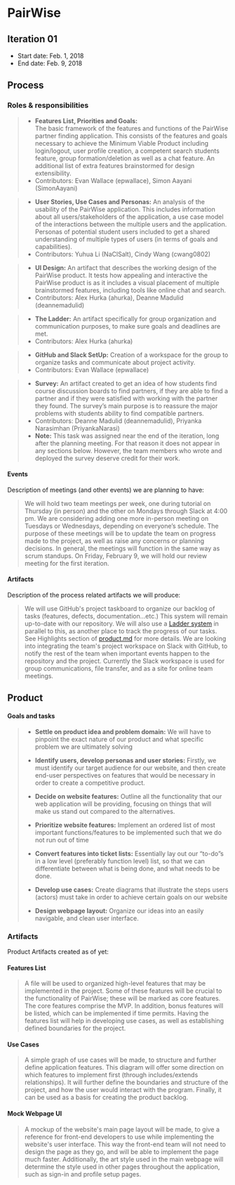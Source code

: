 # PairWise



## Iteration 01

 * Start date: Feb. 1, 2018
 * End date: Feb. 9, 2018

## Process


### Roles & responsibilities

>* **Features List, Priorities and Goals:**  
> The basic framework of the features and functions of the PairWise partner finding application. This consists of the features and goals necessary to achieve the Minimum Viable Product including login/logout, user profile creation, a competent search students feature, group formation/deletion as well as a chat feature. An additional list of extra features brainstormed for design extensibility. 
>* Contributors: Evan Wallace (epwallace), Simon Aayani (SimonAayani)


>* **User Stories, Use Cases and Personas:**
> An analysis of the usability of the PairWise application. This includes information about all users/stakeholders of the application, a use case model of the interactions between the multiple users and the application. Personas of potential student users included to get a shared understanding of multiple types of users (in terms of goals and capabilities).
>* Contributors: Yuhua Li (NaClSalt), Cindy Wang (cwang0802)

  
>* **UI Design:**
> An artifact that describes the working design of the PairWise product. It tests how appealing and interactive the PairWise product is as it includes a visual placement of multiple brainstormed features, including tools like online chat and search.
>* Contributors: Alex Hurka (ahurka), Deanne Madulid (deannemadulid)


>* **The Ladder:**
> An artifact specifically for group organization and communication purposes, to make sure goals and deadlines are met. 
>* Contributors: Alex Hurka (ahurka)


>* **GitHub and Slack SetUp:**
> Creation of a workspace for the group to organize tasks and communicate about project activity. 
>* Contributors: Evan Wallace (epwallace)


>* **Survey:**
> An artifact created to get an idea of how students find course discussion boards to find partners, if they are able to find a partner and if they were satisfied with working with the partner they found. The survey’s main purpose is to reassure the major problems with students ability to find compatible partners.
>* Contributors: Deanne Madulid (deannemadulid), Priyanka Narasimhan (PriyankaNarasi)
>* **Note:** This task was assigned near the end of the iteration, long after the planning meeting. For that reason it does not appear in any sections below. However, the team members who wrote and deployed the survey deserve credit for their work.


#### Events

Description of meetings (and other events) we are planning to have:

  > We will hold two team meetings per week, one during tutorial on Thursday (in person) and the other on Mondays through Slack at 4:00 pm. We are considering adding one more in-person meeting on Tuesdays or Wednesdays, depending on everyone’s schedule. The purpose of these meetings will be to update the team on progress made to the project, as well as raise any concerns or planning decisions. In general, the meetings will function in the same way as scrum standups.
  > On Friday, February 9, we will hold our review meeting for the first iteration.

#### Artifacts

Description of the process related artifacts we will produce:

  > We will use GitHub's project taskboard to organize our backlog of tasks (features, defects, documentation...etc.) This system will remain up-to-date with our repository. We will also use a [Ladder system](https://docs.google.com/document/d/1QSICkmNKqWTZWZ_YjbdnL1I6kxU0awre4iaVYLc47ds) in parallel to this, as another place to track the progress of our tasks. See Highlights section of [product.md](./product.md) for more details.
  > We are looking into integrating the team's project workspace on Slack with GitHub, to notify the rest of the team when important events happen to the repository and the project. Currently the Slack workspace is used for group communications, file transfer, and as a site for online team meetings.

## Product


#### Goals and tasks
  >* **Settle on product idea and problem domain:**
  > We will have to pinpoint the exact nature of our product and what specific problem we are ultimately solving
  >
  >* **Identify users, develop personas and user stories:**
  > Firstly, we must identify our target audience for our website, and then create end-user perspectives on features that would be necessary in order to create a competitive product.
  >
  >* **Decide on website features:**
  > Outline all the functionality that our web application will be providing, focusing on things that will make us stand out compared to the alternatives.
  >
  >* **Prioritize website features:**
  > Implement an ordered list of most important functions/features to be implemented such that we do not run out of time
  >
  >* **Convert features into ticket lists:**
  > Essentially lay out our “to-do”s in a low level (preferably function level) list, so that we can differentiate between what is being done, and what needs to be done.
  >
  >* **Develop use cases:**
  > Create diagrams that illustrate the steps users (actors) must take in order to achieve certain goals on our website
  >
  >* **Design webpage layout:**
  > Organize our ideas into an easily navigable, and clean user interface. 

### Artifacts

Product Artifacts created as of yet:

#### Features List

> A file will be used to organized high-level features that may be implemented in the project.
> Some of these features will be crucial to the functionality of PairWise; these will be
> marked as core features. The core features comprise the MVP. In addition, bonus features
> will be listed, which can be implemented if time permits. Having the features list will help
> in developing use cases, as well as establishing defined boundaries for the project.

#### Use Cases

> A simple graph of use cases will be made, to structure and further define application features.
> This diagram will offer some direction on which features to implement first (through
> includes/extends relationships). It will further define the boundaries and structure of the
> project, and how the user would interact with the program. Finally, it can be used as a basis
> for creating the product backlog.

#### Mock Webpage UI

> A mockup of the website's main page layout will be made, to give a reference for front-end
> developers to use while implementing the website's user interface. This way the front-end team
> will not need to design the page as they go, and will be able to implement the page much faster.
> Additionally, the art style used in the main webpage will determine the style used in other pages
> throughout the application, such as sign-in and profile setup pages.
